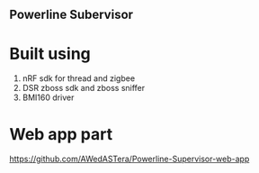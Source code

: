 ## Powerline Subervisor
# Built using
1. nRF sdk for thread and zigbee
2. DSR zboss sdk and zboss sniffer
3. BMI160 driver
# Web app part
https://github.com/AWedASTera/Powerline-Supervisor-web-app
